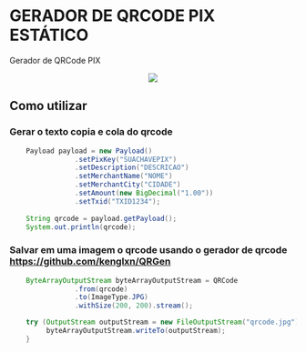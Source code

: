 # GERADOR DE QRCODE PIX ESTÁTICO

Gerador de QRCode PIX

<p align="center">
  <img src="https://www.bcb.gov.br/content/estabilidadefinanceira/piximg/logo_pix.png">
</p>

## Como utilizar

### Gerar o texto copia e cola do qrcode
```java
	Payload payload = new Payload()
                .setPixKey("SUACHAVEPIX")
                .setDescription("DESCRICAO")
                .setMerchantName("NOME")
                .setMerchantCity("CIDADE")
                .setAmount(new BigDecimal("1.00"))
                .setTxid("TXID1234");
        
    String qrcode = payload.getPayload();
    System.out.println(qrcode);
```

### Salvar em uma imagem o qrcode usando o gerador de qrcode https://github.com/kenglxn/QRGen

```java
	ByteArrayOutputStream byteArrayOutputStream = QRCode
                .from(qrcode)
                .to(ImageType.JPG)
                .withSize(200, 200).stream();

    try (OutputStream outputStream = new FileOutputStream("qrcode.jpg")) {
         byteArrayOutputStream.writeTo(outputStream);
    }
```
